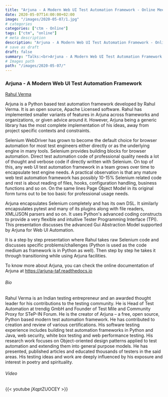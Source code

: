 ```yaml
---
title: "Arjuna - A Modern Web UI Test Automation Framework - Online Meetup"
date: 2020-05-07T14:00:00+02:00
image: "/images/2020-05-07/1.jpg"
# categories
categories: ["ctm - Online"]
tags: ["ctm", "online"]
# meta description
description: "Arjuna - A Modern Web UI Test Automation Framework - Online Meetup"
# save as draft
draft: false
summary: "Talks:<br>Arjuna - A Modern Web UI Test Automation Framework (Rahul Verma)"
# Images path
path: "/images/2020-05-07/"
---
```


### Arjuna - A Modern Web UI Test Automation Framework
[Rahul Verma](https://arjuna-taf.readthedocs.io/)

Arjuna is a Python based test automation framework developed by Rahul Verma. 
It is an open source, Apache Licensed software. Rahul has implemented 
smaller variants of features in Arjuna across frameworks and organizations, 
or given advice around it. However, Arjuna being a generic library has 
the most complete implementation of his ideas, away from project specific 
contexts and constraints.

Selenium WebDriver has grown to become the default choice for browser 
automation for most test engineers either directly or as the underlying 
engine in many tools. Selenium provides building blocks for browser 
automation. Direct test automation code of professional quality needs 
a lot of thought and verbose code if directly written with Selenium. 
On top of this, any web UI test automation framework in a team grows 
over time to encapsulate test engine needs. A practical observation is 
that any mature web test automation framework has possibly 10-15% Selenium 
related code and rest is about reading of files, hooks, configuration 
handling, business functions and so on. On the same lines Page Object Model 
in its original form turns out to be too basic for professional usage needs.

Arjuna encapsulates Selenium completely and has its own DSL. It similarly 
encapsulates pytest and many of its plugins along with file readers, 
XML/JSON parsers and so on. It uses Python's advanced coding constructs 
to provide a very flexible and intuitive Tester Programming Interface (TPI). 
This presentation discusses the advanced Gui Abstraction Model supported 
by Arjuna for Web UI Automation.

It is a step by step presentation where Rahul takes raw Selenium code 
and discusses specific problems/challenges (Python is used as the 
code medium as framework is in Python as well). Then step by step he 
takes it through transitioning while using Arjuna facilities.

To know more about Arjuna, you can check the online documentation 
of Arjuna at https://arjuna-taf.readthedocs.io

###### Bio
Rahul Verma is an Indian testing entrepreneur and an awarded thought 
leader for his contributions to the testing community. He is Head of 
Test Automation at trendig GmbH and Founder of Test Mile and Community 
Proxy for STeP-IN Forum. He is the creator of Arjuna – a free, open 
source, Python based modern test automation framework. He has contributed 
to creation and review of various certifications. His software testing 
experience includes building test automation frameworks in Python and 
Java, web security, white box testing and web performance testing. His 
research work focuses on Object-oriented design patterns applied to test 
automation and extending them into general purpose models. He has presented, 
published articles and educated thousands of testers in the said areas. 
His testing ideas and work are deeply influenced by his exposure and 
interest in poetry and spirituality.

###### Video
{{< youtube jXqptZUOCEY >}}